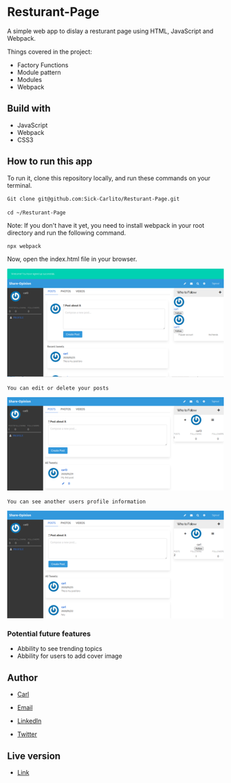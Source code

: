 # Resturant-Page
A simple web app to dislay a resturant page using HTML, JavaScript and Webpack.


Things covered in the project:

- Factory Functions
- Module pattern
- Modules
- Webpack



## Build with

- JavaScript
- Webpack
- CSS3


## How to run this app
To run it, clone this repository locally, and run these commands on your terminal.
```
Git clone git@github.com:Sick-Carlito/Resturant-Page.git

cd ~/Resturant-Page

```

Note: If you don't have it yet, you need to install webpack
in your root directory and run the following command.
```
npx webpack
```

Now, open the index.html file in your browser.

![Alt image](https://github.com/Sick-Carlito/Twitter-Redesign/blob/readme/app/assets/images/image3.png)

```
You can edit or delete your posts
```
![Alt image](https://github.com/Sick-Carlito/Twitter-Redesign/blob/readme/app/assets/images/image5.png)

```
You can see another users profile information 
```
![Alt image](https://github.com/Sick-Carlito/Twitter-Redesign/blob/readme/app/assets/images/image4.png)

### Potential future features

* Abbility to see trending topics
* Abbility for users to add cover image




## Author

- [Carl](git@github.com:Sick-Carlito/Resturant-Page.git)


- [Email](carlb1319@gmail.com)

- [LinkedIn](https://www.linkedin.com/in/carlb420/)

- [Twitter](https://twitter.com/cbond_420)


## Live version

- [Link](https://young-fortress-46435.herokuapp.com/users/sign_in)


